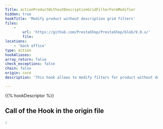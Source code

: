 ```yaml
---
Title: actionProductWithoutDescriptionGridFilterFormModifier
hidden: true
hookTitle: 'Modify product without description grid filters'
files:
    -
        url: 'https://github.com/PrestaShop/PrestaShop/blob/9.0.x/'
        file: 
locations:
    - 'back office'
type: action
hookAliases: 
array_return: false
check_exceptions: false
chain: false
origin: core
description: 'This hook allows to modify filters for product without description grid'

---
```


{{% hookDescriptor %}}

## Call of the Hook in the origin file

```php
;
```

